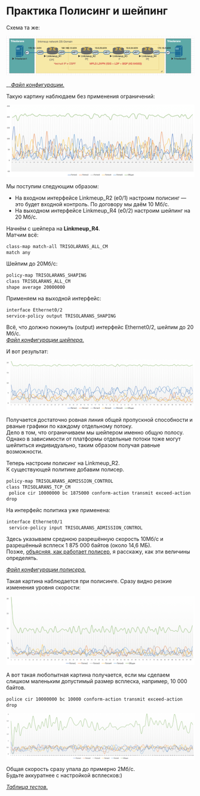 # Практика Полисинг и шейпинг

Схема та же:

![](../../.gitbook/assets/image%20%2841%29.png)

\_\_[_Файл конфигурации._](https://docs.google.com/document/d/e/2PACX-1vTrtK-fnUH8KO8UjTlScnv4xT-5FAsp7mDITqtDjtFHDZXJYg4UPvQnhQ5B9JqydfNuY_1-Ho9_RjIH/pub)  
  
Такую картину наблюдаем без применения ограничений:

![](../../.gitbook/assets/image%20%2860%29.png)

Мы поступим следующим образом:

* На входном интерфейсе Linkmeup\_R2 \(e0/1\) настроим полисинг — это будет входной контроль. По договору мы даём 10 Мб/с.
* На выходном интерфейсе Linkmeup\_R4 \(e0/2\) настроим шейпинг на 20 Мб/с.

Начнём с шейпера на **Linkmeup\_R4**.  
Матчим всё:

```text
class-map match-all TRISOLARANS_ALL_CM
match any 
```

Шейпим до 20Мб/с:

```text
policy-map TRISOLARANS_SHAPING
class TRISOLARANS_ALL_CM
shape average 20000000
```

Применяем на выходной интерфейс:

```text
interface Ethernet0/2
service-policy output TRISOLARANS_SHAPING
```

Всё, что должно покинуть \(output\) интерфейс Ethernet0/2, шейпим до 20 Мб/с.  
[_Файл конфигурации шейпера._](https://docs.google.com/document/d/e/2PACX-1vQ0FLKJi6_dxwvmvIWKISVSZIurHrw896wEBuXVTbkoo677VFS0S5cZv6FCJrBqhmAsaDChoUvR4172/pub)  
  
И вот результат:

![](../../.gitbook/assets/image%20%2894%29.png)

Получается достаточно ровная линия общей пропускной способности и рваные графики по каждому отдельному потоку.  
Дело в том, что ограничиваем мы шейпером именно общую полосу. Однако в зависимости от платформы отдельные потоки тоже могут шейпиться индивидуально, таким образом получая равные возможности.  
  
Теперь настроим полисинг на Linkmeup\_R2.  
К существующей политике добавим полисер.

```text
policy-map TRISOLARANS_ADMISSION_CONTROL
class TRISOLARANS_TCP_CM
 police cir 10000000 bc 1875000 conform-action transmit exceed-action drop 
```

На интерфейс политика уже применена:

```text
interface Ethernet0/1
 service-policy input TRISOLARANS_ADMISSION_CONTROL
```

Здесь указываем среднюю разрешённую скорость 10Mб/с и разрешённый всплеск 1 875 000 байтов \(около 14,6 МБ\).  
Позже, [объясняя, как работает полисер](mekhanizmy-leaky-bucket-i-token-bucket/algoritm-token-bucket.md), я расскажу, как эти величины определять.  
  
[_Файл конфигурации полисера._](https://docs.google.com/document/d/e/2PACX-1vTl81fiPO4MFeznoyoCGOF_rHbt7p7jUS0WosHgPVNObZo_WtMwThneBdu1LUUG9A0OFxBtmKOYXOUE/pub)  
  
Такая картина наблюдается при полисинге. Сразу видно резкие изменения уровня скорости:

![](../../.gitbook/assets/image%20%289%29.png)

  
А вот такая любопытная картина получается, если мы сделаем слишком маленьким допустимый размер всплеска, например, 10 000 байтов.

```text
police cir 10000000 bc 10000 conform-action transmit exceed-action drop 
```

![](../../.gitbook/assets/image%20%2857%29.png)

Общая скорость сразу упала до примерно 2Мб/с.  
Будьте аккуратнее с настройкой всплесков:\)  
  
[_Таблица тестов._](https://drive.google.com/file/d/1YwKgZTynOpMJ__IapR-qzsRmh6BsJNKf/view?usp=sharing)  


